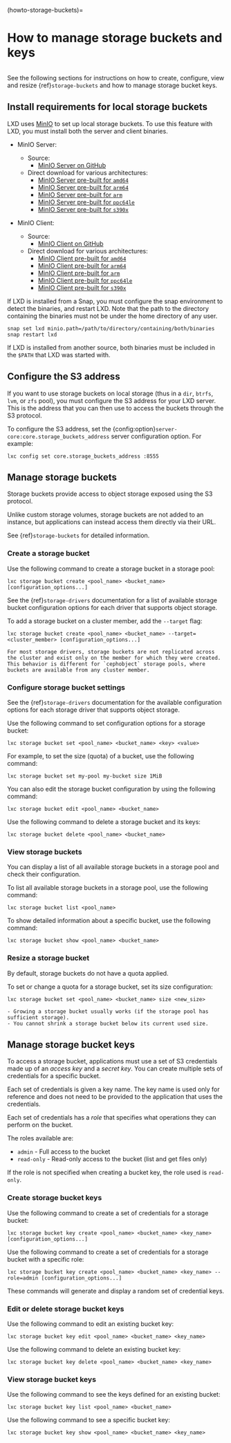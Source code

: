(howto-storage-buckets)=
# How to manage storage buckets and keys

```{youtube} https://www.youtube.com/watch?v=T1EeXPrjkEY
```

See the following sections for instructions on how to create, configure, view and resize {ref}`storage-buckets` and how to manage storage bucket keys.

## Install requirements for local storage buckets

LXD uses [MinIO](https://min.io) to set up local storage buckets. To use this feature with LXD, you must install both the server and client binaries.

- MinIO Server:
   - Source:
      - [MinIO Server on GitHub](https://github.com/minio/minio)
   - Direct download for various architectures:
      - [MinIO Server pre-built for `amd64`](https://dl.min.io/server/minio/release/linux-amd64/minio)
      - [MinIO Server pre-built for `arm64`](https://dl.min.io/server/minio/release/linux-arm64/minio)
      - [MinIO Server pre-built for `arm`](https://dl.min.io/server/minio/release/linux-arm/minio)
      - [MinIO Server pre-built for `ppc64le`](https://dl.min.io/server/minio/release/linux-ppc64le/minio)
      - [MinIO Server pre-built for `s390x`](https://dl.min.io/server/minio/release/linux-s390x/minio)

- MinIO Client:
   - Source:
      - [MinIO Client on GitHub](https://github.com/minio/mc)
   - Direct download for various architectures:
      - [MinIO Client pre-built for `amd64`](https://dl.min.io/client/mc/release/linux-amd64/mc)
      - [MinIO Client pre-built for `arm64`](https://dl.min.io/client/mc/release/linux-arm64/mc)
      - [MinIO Client pre-built for `arm`](https://dl.min.io/client/mc/release/linux-arm/mc)
      - [MinIO Client pre-built for `ppc64le`](https://dl.min.io/client/mc/release/linux-ppc64le/mc)
      - [MinIO Client pre-built for `s390x`](https://dl.min.io/client/mc/release/linux-s390x/mc)

If LXD is installed from a Snap, you must configure the snap environment to detect the binaries, and restart LXD.
Note that the path to the directory containing the binaries must not be under the home directory of any user.

    snap set lxd minio.path=/path/to/directory/containing/both/binaries
    snap restart lxd

If LXD is installed from another source, both binaries must be included in the `$PATH` that LXD was started with.

## Configure the S3 address

If you want to use storage buckets on local storage (thus in a `dir`, `btrfs`, `lvm`, or `zfs` pool), you must configure the S3 address for your LXD server.
This is the address that you can then use to access the buckets through the S3 protocol.

To configure the S3 address, set the {config:option}`server-core:core.storage_buckets_address` server configuration option.
For example:

    lxc config set core.storage_buckets_address :8555

## Manage storage buckets

Storage buckets provide access to object storage exposed using the S3 protocol.

Unlike custom storage volumes, storage buckets are not added to an instance, but applications can instead access them directly via their URL.

See {ref}`storage-buckets` for detailed information.

### Create a storage bucket

Use the following command to create a storage bucket in a storage pool:

    lxc storage bucket create <pool_name> <bucket_name> [configuration_options...]

See the {ref}`storage-drivers` documentation for a list of available storage bucket configuration options for each driver that supports object storage.

To add a storage bucket on a cluster member, add the `--target` flag:

    lxc storage bucket create <pool_name> <bucket_name> --target=<cluster_member> [configuration_options...]

```{note}
For most storage drivers, storage buckets are not replicated across the cluster and exist only on the member for which they were created.
This behavior is different for `cephobject` storage pools, where buckets are available from any cluster member.
```

### Configure storage bucket settings

See the {ref}`storage-drivers` documentation for the available configuration options for each storage driver that supports object storage.

Use the following command to set configuration options for a storage bucket:

    lxc storage bucket set <pool_name> <bucket_name> <key> <value>

For example, to set the size (quota) of a bucket, use the following command:

    lxc storage bucket set my-pool my-bucket size 1MiB

You can also edit the storage bucket configuration by using the following command:

    lxc storage bucket edit <pool_name> <bucket_name>

Use the following command to delete a storage bucket and its keys:

    lxc storage bucket delete <pool_name> <bucket_name>

### View storage buckets

You can display a list of all available storage buckets in a storage pool and check their configuration.

To list all available storage buckets in a storage pool, use the following command:

    lxc storage bucket list <pool_name>

To show detailed information about a specific bucket, use the following command:

    lxc storage bucket show <pool_name> <bucket_name>

### Resize a storage bucket

By default, storage buckets do not have a quota applied.

To set or change a quota for a storage bucket, set its size configuration:

    lxc storage bucket set <pool_name> <bucket_name> size <new_size>

```{important}
- Growing a storage bucket usually works (if the storage pool has sufficient storage).
- You cannot shrink a storage bucket below its current used size.

```

## Manage storage bucket keys

To access a storage bucket, applications must use a set of S3 credentials made up of an *access key* and a *secret key*.
You can create multiple sets of credentials for a specific bucket.

Each set of credentials is given a key name.
The key name is used only for reference and does not need to be provided to the application that uses the credentials.

Each set of credentials has a *role* that specifies what operations they can perform on the bucket.

The roles available are:

- `admin` - Full access to the bucket
- `read-only` - Read-only access to the bucket (list and get files only)

If the role is not specified when creating a bucket key, the role used is `read-only`.

### Create storage bucket keys

Use the following command to create a set of credentials for a storage bucket:

    lxc storage bucket key create <pool_name> <bucket_name> <key_name> [configuration_options...]

Use the following command to create a set of credentials for a storage bucket with a specific role:

    lxc storage bucket key create <pool_name> <bucket_name> <key_name> --role=admin [configuration_options...]

These commands will generate and display a random set of credential keys.

### Edit or delete storage bucket keys

Use the following command to edit an existing bucket key:

    lxc storage bucket key edit <pool_name> <bucket_name> <key_name>

Use the following command to delete an existing bucket key:

    lxc storage bucket key delete <pool_name> <bucket_name> <key_name>

### View storage bucket keys

Use the following command to see the keys defined for an existing bucket:

    lxc storage bucket key list <pool_name> <bucket_name>

Use the following command to see a specific bucket key:

    lxc storage bucket key show <pool_name> <bucket_name> <key_name>

